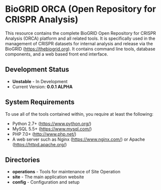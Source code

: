 # BioGRID ORCA (Open Repository for CRISPR Analysis)
This resource contains the complete BioGRID Open Repository for CRISPR Analysis (ORCA) platform and all related tools. It is specifically used in the management of CRISPR datasets for internal analysis and release via the BioGRID (https://thebiogrid.org). It contains command line tools, database components, and a web based front end interface.

## Development Status
+ **Unstable** - In Development
+ Current Version: **0.0.1 ALPHA**

## System Requirements
To use all of the tools contained within, you require at least the following:

+ Python 2.7+ (https://www.python.org/)
+ MySQL 5.5+ (https://www.mysql.com/)
+ PHP 7.0+ (http://www.php.net/)
+ A web server such as Nginx (https://www.nginx.com/) or Apache (https://httpd.apache.org/)

## Directories
+ **operations** - Tools for maintenance of Site Operation
+ **site** - The main application website
+ **config** - Configuration and setup
